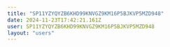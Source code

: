 ```yaml
---
title: "SP11YZYQYZB6KHD99KNVGZ9KM16P5BJKVP5MZD948"
date: 2024-11-23T17:42:21.161Z
user: SP11YZYQYZB6KHD99KNVGZ9KM16P5BJKVP5MZD948
layout: "users"
---
```

    